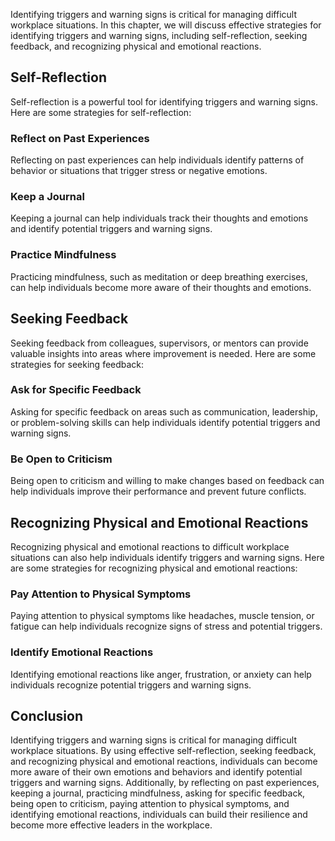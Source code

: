 
Identifying triggers and warning signs is critical for managing difficult workplace situations. In this chapter, we will discuss effective strategies for identifying triggers and warning signs, including self-reflection, seeking feedback, and recognizing physical and emotional reactions.

Self-Reflection
---------------

Self-reflection is a powerful tool for identifying triggers and warning signs. Here are some strategies for self-reflection:

### Reflect on Past Experiences

Reflecting on past experiences can help individuals identify patterns of behavior or situations that trigger stress or negative emotions.

### Keep a Journal

Keeping a journal can help individuals track their thoughts and emotions and identify potential triggers and warning signs.

### Practice Mindfulness

Practicing mindfulness, such as meditation or deep breathing exercises, can help individuals become more aware of their thoughts and emotions.

Seeking Feedback
----------------

Seeking feedback from colleagues, supervisors, or mentors can provide valuable insights into areas where improvement is needed. Here are some strategies for seeking feedback:

### Ask for Specific Feedback

Asking for specific feedback on areas such as communication, leadership, or problem-solving skills can help individuals identify potential triggers and warning signs.

### Be Open to Criticism

Being open to criticism and willing to make changes based on feedback can help individuals improve their performance and prevent future conflicts.

Recognizing Physical and Emotional Reactions
--------------------------------------------

Recognizing physical and emotional reactions to difficult workplace situations can also help individuals identify triggers and warning signs. Here are some strategies for recognizing physical and emotional reactions:

### Pay Attention to Physical Symptoms

Paying attention to physical symptoms like headaches, muscle tension, or fatigue can help individuals recognize signs of stress and potential triggers.

### Identify Emotional Reactions

Identifying emotional reactions like anger, frustration, or anxiety can help individuals recognize potential triggers and warning signs.

Conclusion
----------

Identifying triggers and warning signs is critical for managing difficult workplace situations. By using effective self-reflection, seeking feedback, and recognizing physical and emotional reactions, individuals can become more aware of their own emotions and behaviors and identify potential triggers and warning signs. Additionally, by reflecting on past experiences, keeping a journal, practicing mindfulness, asking for specific feedback, being open to criticism, paying attention to physical symptoms, and identifying emotional reactions, individuals can build their resilience and become more effective leaders in the workplace.
